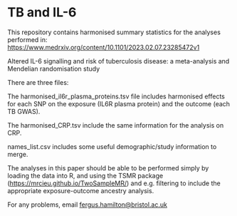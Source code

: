 # TB and IL-6

This repository contains harmonised summary statistics for the analyses performed in: 
https://www.medrxiv.org/content/10.1101/2023.02.07.23285472v1

Altered IL-6 signalling and risk of tuberculosis disease: a meta-analysis and Mendelian randomisation study

There are three files:

The harmonised_il6r_plasma_proteins.tsv file includes harmonised effects for each SNP on the exposure (IL6R plasma protein) and the outcome (each TB GWAS).

The harmonised_CRP.tsv include the same information for the analysis on CRP.

names_list.csv includes some useful demographic/study information to merge.


The analyses in this paper should be able to be performed simply by loading the data into R, and using the TSMR package (https://mrcieu.github.io/TwoSampleMR/) and e.g. filtering to include the appropriate exposure-outcome ancestry analysis.


For any problems, email fergus.hamilton@bristol.ac.uk
